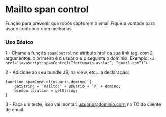 # Mailto span control

Função para prevenir que robôs capturem o email
Fique a vontade para usar e contribuir com melhorias


### Uso Básico
1 - Chame a função `spamControl` no atributo href da sua link tag, com 2 argumentos: o primeiro é o usuário e o seguinte o dominio. Exemplo:
`<a href=‘javascript:spamControl(“fortunato.avelar”, “gmail.com”)’>`

2 - Adicione ao seu bundle JS, na view, etc… a declaração:
```
function spamControl(usuario,domino) {
	getString = ‘mailto:’ + usuario + ‘@‘ + domino;
	window.location = getString;
}
```

3 - Faça um teste, isso vai montar: usuario@dominio.com no TO do cliente de email